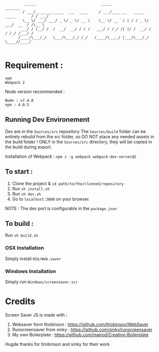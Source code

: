 ```

         _____                              _____                              _______
        / ___/_____________  ___  ____     / ___/____ __   _____  _____       / / ___/
        \__ \/ ___/ ___/ _ \/ _ \/ __ \    \__ \/ __ `/ | / / _ \/ ___/  __  / /\__ \
       ___/ / /__/ /  /  __/  __/ / / /   ___/ / /_/ /| |/ /  __/ /     / /_/ /___/ /
      /____/\___/_/   \___/\___/_/ /_/   /____/\__,_/ |___/\___/_/      \____//____/


```
# Requirement :

```
npm
Webpack 2
```

Node version recommended :

```
Node : v7.4.0
npm : 4.0.5
```

## Running Dev Environement

Dev are in the ```Sources/src``` repository
The ```Sources/build``` folder can be entirely rebuild from the src folder, so DO NOT place any needed assets in the build folder ! ONLY in the ```Sources/src``` directory, they will be copied in the build during export.

Installation of Webpack : ```npm i -g webpack webpack-dev-server@2```

## To start :

1. Clone the project & ```cd path/to/the/clonned/repository```
2. Run ```sh install.sh```
3. Run ```sh dev.sh```
4. Go to ```localhost:3000``` on your browser.

NOTE : The dev port is configurable in the ```package.json```

## To build :

Run ```sh build.sh```

### OSX Installation

Simply install ```OSX/Web.saver```

### Windows Installation

Simply run ```Windows/screensaver.scr```

# Credits

Screen Saver JS is made with :

1. Websaver form tlrobinson : https://github.com/tlrobinson/WebSaver
2. Runscreensaver from sinky : https://github.com/sinky/runscreensaver
3. My own Boilerplate : https://github.com/mairod/Creative-Boilerplate

Hugde thanks for tlrobinson and sinky for their work
